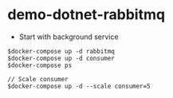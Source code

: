 # demo-dotnet-rabbitmq
* Start with background service

```
$docker-compose up -d rabbitmq
$docker-compose up -d consumer
$docker-compose ps

// Scale consumer
$docker-compose up -d --scale consumer=5
```
